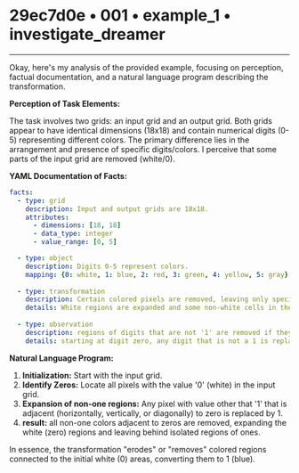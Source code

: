 # 29ec7d0e • 001 • example_1 • investigate_dreamer

---
Okay, here's my analysis of the provided example, focusing on perception, factual documentation, and a natural language program describing the transformation.

**Perception of Task Elements:**

The task involves two grids: an input grid and an output grid. Both grids appear to have identical dimensions (18x18) and contain numerical digits (0-5) representing different colors. The primary difference lies in the arrangement and presence of specific digits/colors.  I perceive that some parts of the input grid are removed (white/0).

**YAML Documentation of Facts:**



```yaml
facts:
  - type: grid
    description: Input and output grids are 18x18.
    attributes:
      - dimensions: [18, 18]
      - data_type: integer
      - value_range: [0, 5]

  - type: object
    description: Digits 0-5 represent colors.
    mapping: {0: white, 1: blue, 2: red, 3: green, 4: yellow, 5: gray}
    
  - type: transformation
    description: Certain colored pixels are removed, leaving only specific patterns.
    details: White regions are expanded and some non-white cells in the input are changed to white.
    
  - type: observation
    description: regions of digits that are not '1' are removed if they are adjacent to white
    details: starting at digit zero, any digit that is not a 1 is replaced by 1

```



**Natural Language Program:**

1.  **Initialization:** Start with the input grid.
2.  **Identify Zeros:** Locate all pixels with the value '0' (white) in the input grid.
3.  **Expansion of non-one regions:** Any pixel with value other that '1' that is adjacent (horizontally, vertically, or diagonally) to zero is replaced by 1.
4. **result:** all non-one colors adjacent to zeros are removed, expanding the white (zero) regions and leaving behind isolated regions of ones.

In essence, the transformation "erodes" or "removes" colored regions connected to the initial white (0) areas, converting them to 1 (blue).

